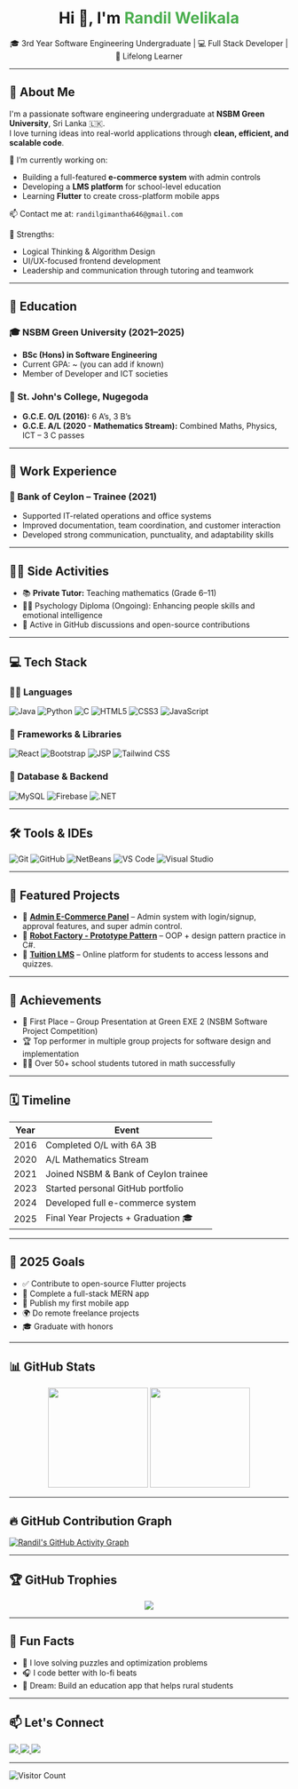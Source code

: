 <h1 align="center">Hi 👋, I'm <span style="color:#4CAF50;">Randil Welikala</span></h1>

<p align="center">
  🎓 3rd Year Software Engineering Undergraduate | 💻 Full Stack Developer | 🧠 Lifelong Learner  
</p>

---

## 📌 About Me

I'm a passionate software engineering undergraduate at **NSBM Green University**, Sri Lanka 🇱🇰.  
I love turning ideas into real-world applications through **clean, efficient, and scalable code**.

🔭 I’m currently working on:
- Building a full-featured **e-commerce system** with admin controls
- Developing a **LMS platform** for school-level education
- Learning **Flutter** to create cross-platform mobile apps

📫 Contact me at: `randilgimantha646@gmail.com`

🧠 Strengths:
- Logical Thinking & Algorithm Design
- UI/UX-focused frontend development
- Leadership and communication through tutoring and teamwork

---

## 🏫 Education

### 🎓 NSBM Green University (2021–2025)
- **BSc (Hons) in Software Engineering**
- Current GPA: ~ (you can add if known)
- Member of Developer and ICT societies

### 🏫 St. John's College, Nugegoda
- **G.C.E. O/L (2016):** 6 A’s, 3 B’s  
- **G.C.E. A/L (2020 - Mathematics Stream):** Combined Maths, Physics, ICT – 3 C passes

---

## 💼 Work Experience

### 🏦 Bank of Ceylon – Trainee (2021)
- Supported IT-related operations and office systems
- Improved documentation, team coordination, and customer interaction
- Developed strong communication, punctuality, and adaptability skills

---

## 👨‍🏫 Side Activities

- 📚 **Private Tutor:** Teaching mathematics (Grade 6–11)
- 🧘‍♂️ Psychology Diploma (Ongoing): Enhancing people skills and emotional intelligence
- 💬 Active in GitHub discussions and open-source contributions

---

## 💻 Tech Stack

### 👨‍💻 Languages
![Java](https://img.shields.io/badge/Java-007396?style=flat&logo=java)
![Python](https://img.shields.io/badge/Python-3776AB?style=flat&logo=python)
![C](https://img.shields.io/badge/C-00599C?style=flat&logo=c)
![HTML5](https://img.shields.io/badge/HTML5-E34F26?style=flat&logo=html5)
![CSS3](https://img.shields.io/badge/CSS3-1572B6?style=flat&logo=css3)
![JavaScript](https://img.shields.io/badge/JavaScript-F7DF1E?style=flat&logo=javascript)

### 🧰 Frameworks & Libraries
![React](https://img.shields.io/badge/React-61DAFB?style=flat&logo=react)
![Bootstrap](https://img.shields.io/badge/Bootstrap-7952B3?style=flat&logo=bootstrap)
![JSP](https://img.shields.io/badge/JSP-007396?style=flat&logo=java)
![Tailwind CSS](https://img.shields.io/badge/Tailwind_CSS-06B6D4?style=flat&logo=tailwind-css)

### 💾 Database & Backend
![MySQL](https://img.shields.io/badge/MySQL-4479A1?style=flat&logo=mysql)
![Firebase](https://img.shields.io/badge/Firebase-FFCA28?style=flat&logo=firebase)
![.NET](https://img.shields.io/badge/.NET-512BD4?style=flat&logo=dotnet)

---

## 🛠️ Tools & IDEs

![Git](https://img.shields.io/badge/Git-F05032?style=flat&logo=git)
![GitHub](https://img.shields.io/badge/GitHub-181717?style=flat&logo=github)
![NetBeans](https://img.shields.io/badge/NetBeans-1B6AC6?style=flat&logo=apache-netbeans-ide)
![VS Code](https://img.shields.io/badge/VS%20Code-007ACC?style=flat&logo=visual-studio-code)
![Visual Studio](https://img.shields.io/badge/Visual%20Studio-5C2D91?style=flat&logo=visual-studio)

---

## 🧩 Featured Projects

- 🔐 **[Admin E-Commerce Panel](https://github.com/Randilwelikala/ecommerce-admin)** – Admin system with login/signup, approval features, and super admin control.
- 🤖 **[Robot Factory - Prototype Pattern](https://github.com/Randilwelikala/robot-factory-pattern)** – OOP + design pattern practice in C#.
- 📘 **[Tuition LMS](https://github.com/Randilwelikala/tuition-lms)** – Online platform for students to access lessons and quizzes.

---

## 🏅 Achievements

- 🥇 First Place – Group Presentation at Green EXE 2 (NSBM Software Project Competition)
- 🏆 Top performer in multiple group projects for software design and implementation
- 🧑‍🏫 Over 50+ school students tutored in math successfully

---

## 🗓️ Timeline

| Year | Event |
|------|-------|
| 2016 | Completed O/L with 6A 3B |
| 2020 | A/L Mathematics Stream |
| 2021 | Joined NSBM & Bank of Ceylon trainee |
| 2023 | Started personal GitHub portfolio |
| 2024 | Developed full e-commerce system |
| 2025 | Final Year Projects + Graduation 🎓 |

---

## 🎯 2025 Goals

- ✅ Contribute to open-source Flutter projects
- 🔄 Complete a full-stack MERN app
- 📱 Publish my first mobile app
- 🌍 Do remote freelance projects
- 🎓 Graduate with honors

---

## 📊 GitHub Stats

<p align="center">
  <img src="https://github-readme-stats.vercel.app/api?username=Randilwelikala&show_icons=true&theme=radical" height="180" />
  <img src="https://github-readme-stats.vercel.app/api/top-langs/?username=Randilwelikala&layout=compact&theme=radical" height="180"/>
</p>

---

## 🔥 GitHub Contribution Graph

[![Randil's GitHub Activity Graph](https://github-readme-activity-graph.vercel.app/graph?username=Randilwelikala&theme=github-compact)](https://github.com/ashutosh00710/github-readme-activity-graph)

---

## 🏆 GitHub Trophies

<p align="center">
  <img src="https://github-profile-trophy.vercel.app/?username=Randilwelikala&theme=monokai&column=7" />
</p>

---

## 🧠 Fun Facts

- 🧠 I love solving puzzles and optimization problems
- 🎧 I code better with lo-fi beats
- 🌄 Dream: Build an education app that helps rural students

---

## 📫 Let's Connect

<p>
  <a href="https://www.linkedin.com/in/randil-welikala-03336b249/" target="_blank">
    <img src="https://img.shields.io/badge/-LinkedIn-0077B5?style=flat&logo=linkedin">
  </a>
  <a href="mailto:randilgimantha646@gmail.com" target="_blank">
    <img src="https://img.shields.io/badge/-Email-D14836?style=flat&logo=gmail&logoColor=white">
  </a>
  <a href="https://github.com/Randilwelikala" target="_blank">
    <img src="https://img.shields.io/badge/-GitHub-181717?style=flat&logo=github">
  </a>
</p>

---

![Visitor Count](https://komarev.com/ghpvc/?username=Randilwelikala&color=brightgreen)
